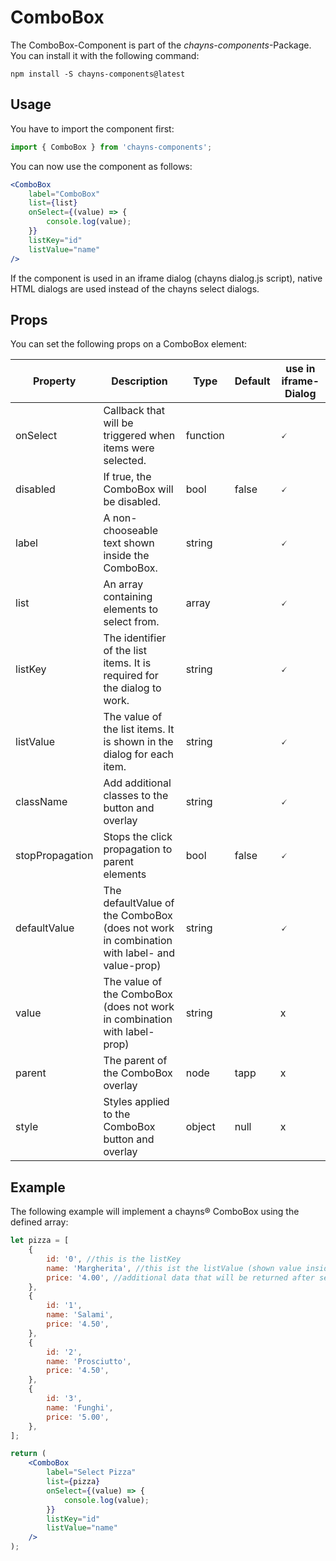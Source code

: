 # ComboBox

The ComboBox-Component is part of the _chayns-components_-Package. You can
install it with the following command:

    npm install -S chayns-components@latest

## Usage

You have to import the component first:

```jsx harmony
import { ComboBox } from 'chayns-components';
```

You can now use the component as follows:

```jsx harmony
<ComboBox
    label="ComboBox"
    list={list}
    onSelect={(value) => {
        console.log(value);
    }}
    listKey="id"
    listValue="name"
/>
```

If the component is used in an iframe dialog (chayns dialog.js script), native HTML dialogs are used instead of the chayns select dialogs.

## Props ##

You can set the following props on a ComboBox element:

| Property        | Description                                                                                   | Type     | Default | use in iframe-Dialog |
|-----------------|-----------------------------------------------------------------------------------------------|----------|---------|----------------------|
| onSelect        | Callback that will be triggered when items were selected.                                     | function |         | 🗸                    |
| disabled        | If true, the ComboBox will be disabled.                                                       | bool     | false   | 🗸                    |
| label           | A non-chooseable text shown inside the ComboBox.                                              | string   |         | 🗸                    |
| list            | An array containing elements to select from.                                                  | array    |         | 🗸                    |
| listKey         | The identifier of the list items. It is required for the dialog to work.                      | string   |         | 🗸                    |
| listValue       | The value of the list items. It is shown in the dialog for each item.                         | string   |         | 🗸                    |
| className       | Add additional classes to the button and overlay                                              | string   |         | 🗸                    |
| stopPropagation | Stops the click propagation to parent elements                                                | bool     | false   | 🗸                    |
| defaultValue    | The defaultValue of the ComboBox (does not work in combination with label- and value-prop)    | string   |         | 🗸                    |
| value           | The value of the ComboBox (does not work in combination with label-prop)                      | string   |         | x                    |
| parent          | The parent of the ComboBox overlay                                                            | node     | tapp    | x                    |
| style           | Styles applied to the ComboBox button and overlay                                             | object   | null    | x                    |


## Example ##

The following example will implement a chayns® ComboBox using the defined array:

```jsx harmony
let pizza = [
    {
        id: '0', //this is the listKey
        name: 'Margherita', //this ist the listValue (shown value inside the dialog)
        price: '4.00', //additional data that will be returned after selection
    },
    {
        id: '1',
        name: 'Salami',
        price: '4.50',
    },
    {
        id: '2',
        name: 'Prosciutto',
        price: '4.50',
    },
    {
        id: '3',
        name: 'Funghi',
        price: '5.00',
    },
];

return (
    <ComboBox
        label="Select Pizza"
        list={pizza}
        onSelect={(value) => {
            console.log(value);
        }}
        listKey="id"
        listValue="name"
    />
);
```
